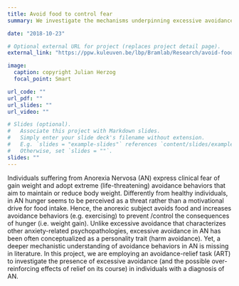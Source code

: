 ```yaml
---
title: Avoid food to control fear 
summary: We investigate the mechanisms underpinning excessive avoidance behaviors in Anorexia Nervosa (AN).

date: "2018-10-23"

# Optional external URL for project (replaces project detail page).
external_link: "https://ppw.kuleuven.be/lbp/Bramlab/Research/avoid-food-to-control-fear"

image:
  caption: copyright Julian Herzog
  focal_point: Smart

url_code: ""
url_pdf: ""
url_slides: ""
url_video: ""

# Slides (optional).
#   Associate this project with Markdown slides.
#   Simply enter your slide deck's filename without extension.
#   E.g. `slides = "example-slides"` references `content/slides/example-slides.md`.
#   Otherwise, set `slides = ""`.
slides: ""
---
```


Individuals suffering from Anorexia Nervosa (AN) express clinical fear of gain weight and adopt extreme (life-threatening) avoidance behaviors that aim to maintain or reduce body weight. Differently from healthy individuals, in AN hunger seems to be perceived as a threat rather than a motivational drive for food intake. Hence, the anorexic subject avoids food and increases avoidance behaviors (e.g. exercising) to prevent /control the consequences of hunger (i.e. weight gain). Unlike excessive avoidance that characterizes other anxiety-related psychopathologies, excessive avoidance in AN has been often conceptualized as a personality trait  (harm avoidance). Yet, a deeper mechanistic understanding of avoidance behaviors in AN is missing in literature. In this project, we are employing an avoidance-relief task (ART) to investigate the presence of excessive avoidance (and the possible over-reinforcing effects of relief on its course) in individuals with a diagnosis of AN.
